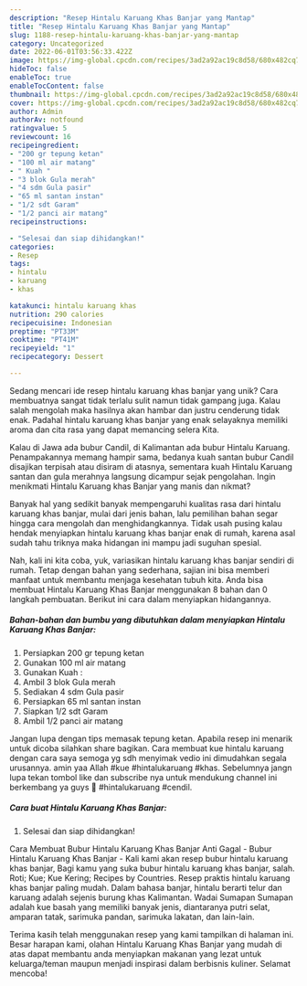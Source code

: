 ```yaml
---
description: "Resep Hintalu Karuang Khas Banjar yang Mantap"
title: "Resep Hintalu Karuang Khas Banjar yang Mantap"
slug: 1188-resep-hintalu-karuang-khas-banjar-yang-mantap
category: Uncategorized
date: 2022-06-01T03:56:33.422Z
image: https://img-global.cpcdn.com/recipes/3ad2a92ac19c8d58/680x482cq70/hintalu-karuang-khas-banjar-foto-resep-utama.jpg
hideToc: false
enableToc: true
enableTocContent: false
thumbnail: https://img-global.cpcdn.com/recipes/3ad2a92ac19c8d58/680x482cq70/hintalu-karuang-khas-banjar-foto-resep-utama.jpg
cover: https://img-global.cpcdn.com/recipes/3ad2a92ac19c8d58/680x482cq70/hintalu-karuang-khas-banjar-foto-resep-utama.jpg
author: Admin
authorAv: notfound
ratingvalue: 5
reviewcount: 16
recipeingredient:
- "200 gr tepung ketan"
- "100 ml air matang"
- " Kuah "
- "3 blok Gula merah"
- "4 sdm Gula pasir"
- "65 ml santan instan"
- "1/2 sdt Garam"
- "1/2 panci air matang"
recipeinstructions:

- "Selesai dan siap dihidangkan!"
categories:
- Resep
tags:
- hintalu
- karuang
- khas

katakunci: hintalu karuang khas 
nutrition: 290 calories
recipecuisine: Indonesian
preptime: "PT33M"
cooktime: "PT41M"
recipeyield: "1"
recipecategory: Dessert

---
```





Sedang mencari ide resep hintalu karuang khas banjar yang unik? Cara membuatnya sangat tidak terlalu sulit namun tidak gampang juga. Kalau salah mengolah maka hasilnya akan hambar dan justru cenderung tidak enak. Padahal hintalu karuang khas banjar yang enak selayaknya memiliki aroma dan cita rasa yang dapat memancing selera Kita.





Kalau di Jawa ada bubur Candil, di Kalimantan ada bubur Hintalu Karuang. Penampakannya memang hampir sama, bedanya kuah santan bubur Candil disajikan terpisah atau disiram di atasnya, sementara kuah Hintalu Karuang santan dan gula merahnya langsung dicampur sejak pengolahan. Ingin menikmati Hintalu Karuang khas Banjar yang manis dan nikmat?

Banyak hal yang sedikit banyak mempengaruhi kualitas rasa dari hintalu karuang khas banjar, mulai dari jenis bahan, lalu pemilihan bahan segar hingga cara mengolah dan menghidangkannya. Tidak usah pusing kalau hendak menyiapkan hintalu karuang khas banjar enak di rumah, karena asal sudah tahu triknya maka hidangan ini mampu jadi suguhan spesial.






Nah, kali ini kita coba, yuk, variasikan hintalu karuang khas banjar sendiri di rumah. Tetap dengan bahan yang sederhana, sajian ini bisa memberi manfaat untuk membantu menjaga kesehatan tubuh kita. Anda bisa membuat Hintalu Karuang Khas Banjar menggunakan 8 bahan dan 0 langkah pembuatan. Berikut ini cara dalam menyiapkan hidangannya.

<!--inarticleads1-->

##### Bahan-bahan dan bumbu yang dibutuhkan dalam menyiapkan Hintalu Karuang Khas Banjar:

1. Persiapkan 200 gr tepung ketan
1. Gunakan 100 ml air matang
1. Gunakan  Kuah :
1. Ambil 3 blok Gula merah
1. Sediakan 4 sdm Gula pasir
1. Persiapkan 65 ml santan instan
1. Siapkan 1/2 sdt Garam
1. Ambil 1/2 panci air matang


Jangan lupa dengan tips memasak tepung ketan. Apabila resep ini menarik untuk dicoba silahkan share bagikan. Cara membuat kue hintalu karuang dengan cara saya semoga yg sdh menyimak vedio ini dimudahkan segala urusannya. amin yaa Allah #kue #hintalukaruang #khas. Sebelumnya jangn lupa tekan tombol like dan subscribe nya untuk mendukung channel ini berkembang ya guys 🤗 #hintalukaruang #cendil. 

<!--inarticleads2-->

##### Cara buat Hintalu Karuang Khas Banjar:


1. Selesai dan siap dihidangkan!

Cara Membuat Bubur Hintalu Karuang Khas Banjar Anti Gagal - Bubur Hintalu Karuang Khas Banjar - Kali kami akan resep bubur hintalu karuang khas banjar, Bagi kamu yang suka bubur hintalu karuang khas banjar, salah. Roti; Kue; Kue Kering; Recipes by Countries. Resep praktis hintalu karuang khas banjar paling mudah. Dalam bahasa banjar, hintalu berarti telur dan karuang adalah sejenis burung khas Kalimantan. Wadai Sumapan Sumapan adalah kue basah yang memiliki banyak jenis, diantaranya putri selat, amparan tatak, sarimuka pandan, sarimuka lakatan, dan lain-lain. 

Terima kasih telah menggunakan resep yang kami tampilkan di halaman ini. Besar harapan kami, olahan Hintalu Karuang Khas Banjar yang mudah di atas dapat membantu anda menyiapkan makanan yang lezat untuk keluarga/teman maupun menjadi inspirasi dalam berbisnis kuliner. Selamat mencoba!
